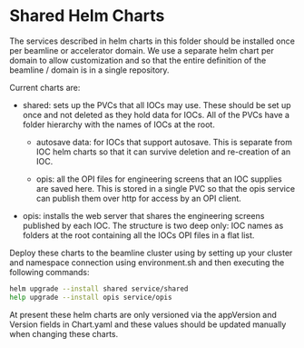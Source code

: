 Shared Helm Charts
==================

The services described in helm charts in this folder should be installed
once per beamline or accelerator domain. We use a separate helm chart per
domain to allow customization and so that the entire definition of the
beamline / domain is in a single repository.

Current charts are:

- shared: sets up the PVCs that all IOCs may use. These should be set up
  once and not deleted as they hold data for IOCs. All of the PVCs have
  a folder hierarchy with the names of IOCs at the root.

  - autosave data: for IOCs that support autosave. This is separate from IOC
    helm charts so that it can survive deletion and re-creation of an IOC.

  - opis: all the OPI files for engineering screens that an IOC supplies are
    saved here. This is stored in a single PVC so that the opis service
    can publish them over http for access by an OPI client.

- opis: installs the web server that shares the engineering screens published
  by each IOC. The structure is two deep only: IOC names as folders at the root
  containing all the IOCs OPI files in a flat list.

Deploy these charts to the beamline cluster using by setting up your cluster
and namespace connection using environment.sh and then executing
the following commands:

```bash
helm upgrade --install shared service/shared
help upgrade --install opis service/opis
```

At present these helm charts are only versioned
via the appVersion and Version fields in Chart.yaml and these values should
be updated manually when changing these charts.


